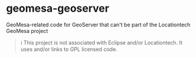 # geomesa-geoserver
GeoMesa-related code for GeoServer that can't be part of the Locationtech GeoMesa project

> :information_source: This project is not associated with Eclipse and/or Locationtech. It uses and/or links to GPL licensed code.
